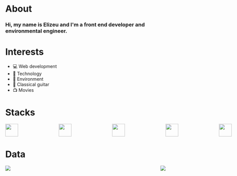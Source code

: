 <h1>About</h1>

<h3>Hi, my name is Elizeu and I'm a front end developer and environmental engineer.</h3>

<h1>Interests</h1>

- 💻 Web development
- 🚀 Technology
- 🌳 Environment
- 🎼 Classical guitar
- 📺 Movies


<h1>Stacks</h1>

<div style="display: flex; gap: 8rem"> <img heigth="40" width="40" src="https://cdn.jsdelivr.net/gh/devicons/devicon/icons/javascript/javascript-original.svg" /> 
<img heigth="40" width="40" src="https://cdn.jsdelivr.net/gh/devicons/devicon/icons/typescript/typescript-original.svg" /> 
<img heigth="40" width="40" src="https://cdn.jsdelivr.net/gh/devicons/devicon/icons/html5/html5-original.svg" /> 
<img heigth="40" width="40" src="https://cdn.jsdelivr.net/gh/devicons/devicon/icons/css3/css3-original.svg" /> 
<img heigth="40" width="40" src="https://cdn.jsdelivr.net/gh/devicons/devicon/icons/react/react-original.svg" /> 
<img heigth="40" width="40" src="https://cdn.jsdelivr.net/gh/devicons/devicon/icons/git/git-original.svg" /> 
<img heigth="40" width="40" src="https://cdn.jsdelivr.net/gh/devicons/devicon/icons/express/express-original.svg" /> 
<img heigth="40" width="40" src="https://cdn.jsdelivr.net/gh/devicons/devicon/icons/postgresql/postgresql-original.svg" /> 
<img heigth="40" width="40" src="https://cdn.jsdelivr.net/gh/devicons/devicon/icons/vscode/vscode-original.svg" /></div>

<h1>Data</h1>

<div style="width: 100%; display: flex; justify-content: space-between">
  <img src="https://github-readme-stats.vercel.app/api?username=elizeu-vasconcelos1992&show_icons=true&theme=dracula&include_all_commits=true&count_private=true"/>
  <img src="https://github-readme-stats.vercel.app/api/top-langs/?username=elizeu-vasconcelos1992&layout=compact&langs_count=7&theme=dracula"/>
</div>


